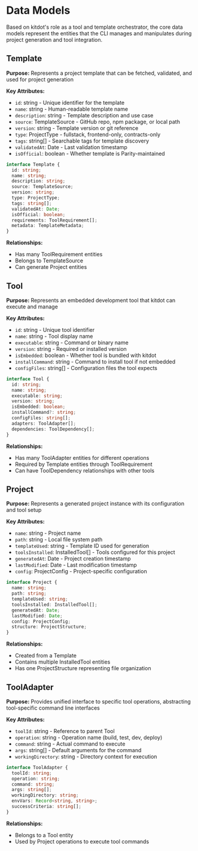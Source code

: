 # Data Models

Based on kitdot's role as a tool and template orchestrator, the core data models represent the entities that the CLI manages and manipulates during project generation and tool integration.

## Template

**Purpose:** Represents a project template that can be fetched, validated, and used for project generation

**Key Attributes:**
- `id`: string - Unique identifier for the template
- `name`: string - Human-readable template name
- `description`: string - Template description and use case
- `source`: TemplateSource - GitHub repo, npm package, or local path
- `version`: string - Template version or git reference
- `type`: ProjectType - fullstack, frontend-only, contracts-only
- `tags`: string[] - Searchable tags for template discovery
- `validatedAt`: Date - Last validation timestamp
- `isOfficial`: boolean - Whether template is Parity-maintained

```typescript
interface Template {
  id: string;
  name: string;
  description: string;
  source: TemplateSource;
  version: string;
  type: ProjectType;
  tags: string[];
  validatedAt: Date;
  isOfficial: boolean;
  requirements: ToolRequirement[];
  metadata: TemplateMetadata;
}
```

**Relationships:**
- Has many ToolRequirement entities
- Belongs to TemplateSource
- Can generate Project entities

## Tool

**Purpose:** Represents an embedded development tool that kitdot can execute and manage

**Key Attributes:**
- `id`: string - Unique tool identifier
- `name`: string - Tool display name
- `executable`: string - Command or binary name
- `version`: string - Required or installed version
- `isEmbedded`: boolean - Whether tool is bundled with kitdot
- `installCommand`: string - Command to install tool if not embedded
- `configFiles`: string[] - Configuration files the tool expects

```typescript
interface Tool {
  id: string;
  name: string;
  executable: string;
  version: string;
  isEmbedded: boolean;
  installCommand?: string;
  configFiles: string[];
  adapters: ToolAdapter[];
  dependencies: ToolDependency[];
}
```

**Relationships:**
- Has many ToolAdapter entities for different operations
- Required by Template entities through ToolRequirement
- Can have ToolDependency relationships with other tools

## Project

**Purpose:** Represents a generated project instance with its configuration and tool setup

**Key Attributes:**
- `name`: string - Project name
- `path`: string - Local file system path
- `templateUsed`: string - Template ID used for generation
- `toolsInstalled`: InstalledTool[] - Tools configured for this project
- `generatedAt`: Date - Project creation timestamp
- `lastModified`: Date - Last modification timestamp
- `config`: ProjectConfig - Project-specific configuration

```typescript
interface Project {
  name: string;
  path: string;
  templateUsed: string;
  toolsInstalled: InstalledTool[];
  generatedAt: Date;
  lastModified: Date;
  config: ProjectConfig;
  structure: ProjectStructure;
}
```

**Relationships:**
- Created from a Template
- Contains multiple InstalledTool entities
- Has one ProjectStructure representing file organization

## ToolAdapter

**Purpose:** Provides unified interface to specific tool operations, abstracting tool-specific command line interfaces

**Key Attributes:**
- `toolId`: string - Reference to parent Tool
- `operation`: string - Operation name (build, test, dev, deploy)
- `command`: string - Actual command to execute
- `args`: string[] - Default arguments for the command
- `workingDirectory`: string - Directory context for execution

```typescript
interface ToolAdapter {
  toolId: string;
  operation: string;
  command: string;
  args: string[];
  workingDirectory: string;
  envVars: Record<string, string>;
  successCriteria: string[];
}
```

**Relationships:**
- Belongs to a Tool entity
- Used by Project operations to execute tool commands
